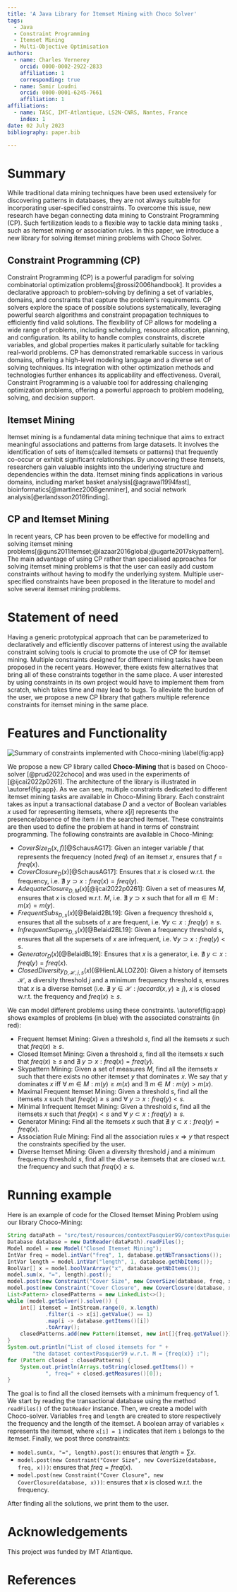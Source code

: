 ```yaml
---
title: 'A Java Library for Itemset Mining with Choco Solver'
tags:
  - Java
  - Constraint Programming
  - Itemset Mining
  - Multi-Objective Optimisation
authors:
  - name: Charles Vernerey
    orcid: 0000-0002-2922-2833
    affiliation: 1
    corresponding: true
  - name: Samir Loudni
    orcid: 0000-0001-6245-7661
    affiliation: 1
affiliations:
  - name: TASC, IMT-Atlantique, LS2N-CNRS, Nantes, France
    index: 1
date: 02 July 2023
bibliography: paper.bib

---
```


# Summary

While traditional data mining techniques have been used extensively for discovering patterns in databases, they are not always suitable for incorporating user-specified constraints. To overcome this issue, new research have began connecting data mining to Constraint Programming (CP).  Such fertilization leads to a flexible way to tackle data mining tasks , such as itemset mining or association rules. In this paper, we introduce a new library for solving itemset mining problems with Choco Solver.              

## Constraint Programming (CP)
Constraint Programming (CP) is a powerful paradigm for solving combinatorial optimization problems[@rossi2006handbook]. It provides a declarative approach to problem-solving by defining a set of variables, domains, and constraints that capture the problem's requirements. CP solvers explore the space of possible solutions systematically, leveraging powerful search algorithms and constraint propagation techniques to efficiently find valid solutions. The flexibility of CP allows for modeling a wide range of problems, including scheduling, resource allocation, planning, and configuration. Its ability to handle complex constraints, discrete variables, and global properties makes it particularly suitable for tackling real-world problems. CP has demonstrated remarkable success in various domains, offering a high-level modeling language and a diverse set of solving techniques. Its integration with other optimization methods and technologies further enhances its applicability and effectiveness. Overall, Constraint Programming is a valuable tool for addressing challenging optimization problems, offering a powerful approach to problem modeling, solving, and decision support.

## Itemset Mining

Itemset mining is a fundamental data mining technique that aims to extract meaningful associations and patterns from large datasets. It involves the identification of sets of items(called itemsets or patterns) that frequently co-occur or exhibit significant relationships. By uncovering these itemsets, researchers gain valuable insights into the underlying structure and dependencies within the data. Itemset mining finds applications in various domains, including market basket analysis[@agrawal1994fast], bioinformatics[@martinez2008genminer], and social network analysis[@erlandsson2016finding].

## CP and Itemset Mining

In recent years, CP has been proven to be effective for modelling and solving itemset mining problems[@guns2011itemset;@lazaar2016global;@ugarte2017skypattern]. The main advantage of using CP rather than specialised approaches for solving itemset mining problems is that the user can easily add custom constraints without having to modify the underlying system. Multiple user-specified constraints have been proposed in the literature to model and solve several itemset mining problems.

# Statement of need
Having a generic prototypical approach that can be parameterized to declaratively and efficiently discover patterns of interest using the available constraint solving tools is crucial to promote the use of CP for itemset mining. Multiple constraints designed for different mining tasks have been proposed in the recent years. However, there exists few alternatives that bring all of these constraints together in the same place. A user interested by using constraints in its own project would have to implement them from scratch, which takes time and may lead to bugs. To alleviate the burden of the user, we propose a new CP library that gathers multiple reference constraints for itemset mining in the same place.

# Features and Functionality

![Summary of constraints implemented with Choco-mining \label{fig:app}](app.svg)

We propose a new CP library called **Choco-Mining** that is based on Choco-solver [@prud2022choco] and was used in the experiments of [@ijcai2022p0261]. The architecture of the library is illustrated in \autoref{fig:app}. As we can see, multiple constraints dedicated to different itemset mining tasks are available in Choco-Mining library. Each constraint takes as input a transactional database $D$ and a vector of Boolean variables $x$ used for representing itemsets, where $x[i]$ represents the presence/absence of the item $i$ in the searched itemset. These constraints are then used to define the problem at hand in terms of constraint programming. The following constraints are available in Choco-Mining:

- $CoverSize_{D}(x,f)$[@SchausAG17]: Given an integer variable $f$ that represents the frequency (noted $freq$) of an itemset $x$, ensures that $f = freq(x)$.
- $CoverClosure_{D}(x)$[@SchausAG17]: Ensures that $x$ is closed w.r.t. the frequency, i.e. $\nexists ~y \supset x: freq(x) = freq(y)$.
- $AdequateClosure_{D,M}(x)$[@ijcai2022p0261]: Given a set of measures $M$, ensures that $x$ is closed w.r.t. $M$, i.e. $\nexists~ y \supset x$ such that for all $m \in M : m(x) = m(y)$.
- $FrequentSubs_{D,s}(x)$[@Belaid2BL19]: Given a frequency threshold $s$, ensures that all the subsets of $x$ are frequent, i.e. $\forall y \subset x : freq(y) \ge s$.
- $InfrequentSupers_{D,s}(x)$[@Belaid2BL19]: Given a frequency threshold $s$, ensures that all the supersets of $x$ are infrequent, i.e. $\forall y \supset x : freq(y) < s$.
- $Generator_{D}(x)$[@BelaidBL19]: Ensures that $x$ is a generator, i.e. $\nexists ~y \subset x : freq(y) = freq(x)$.
- $ClosedDiversity_{D,\mathcal{H},j,s}(x)$[@HienLALLOZ20]: Given a history of itemsets $\mathcal{H}$, a diversity threshold $j$ and a minimum frequency threshold $s$, ensures that $x$ is a diverse itemset (i.e. $\nexists ~y \in \mathcal{H} : jaccard(x,y) \ge j$), $x$ is closed w.r.t. the frequency and $freq(x) \ge s$.

We can model different problems using these constraints. \autoref{fig:app} shows examples of problems (in blue) with the associated constraints (in red):

- Frequent Itemset Mining: Given a threshold $s$, find all the itemsets $x$ such that $freq(x) \ge s$.
- Closed Itemset Mining: Given a threshold $s$, find all the itemsets $x$ such that $freq(x) \ge s$ and $\nexists ~y \supset x : freq(x) = freq(y)$.
- Skypattern Mining: Given a set of measures $M$, find all the itemsets $x$ such that there exists no other itemset $y$ that dominates $x$. We say that $y$ dominates $x$ iff $\forall ~m \in M : m(y) \ge m(x)$ and $\exists ~m \in M : m(y) > m(x)$.
- Maximal Frequent Itemset Mining: Given a threshold $s$, find all the itemsets $x$ such that $freq(x) \ge s$ and $\forall ~y \supset x : freq(y) < s$.
- Minimal Infrequent Itemset Mining: Given a threshold $s$, find all the itemsets $x$ such that $freq(x) < s$ and $\forall ~y \subset x : freq(y) \ge s$.
- Generator Mining: Find all the itemsets $x$ such that $\nexists ~y \subset x : freq(y) = freq(x)$.
- Association Rule Mining: Find all the association rules $x \Rightarrow y$ that respect the constraints specified by the user.
- Diverse Itemset Mining: Given a diversity threshold $j$ and a minimum frequency threshold $s$, find all the diverse itemsets that are closed w.r.t. the frequency and such that $freq(x) \ge s$.

# Running example

Here is an example of code for the Closed Itemset Mining Problem using our library Choco-Mining:

```java
String dataPath = "src/test/resources/contextPasquier99/contextPasquier99.dat";
Database database = new DatReader(dataPath).readFiles();
Model model = new Model("Closed Itemset Mining");
IntVar freq = model.intVar("freq", 1, database.getNbTransactions());
IntVar length = model.intVar("length", 1, database.getNbItems());
BoolVar[] x = model.boolVarArray("x", database.getNbItems());
model.sum(x, "=", length).post();
model.post(new Constraint("Cover Size", new CoverSize(database, freq, x)));
model.post(new Constraint("Cover Closure", new CoverClosure(database, x)));
List<Pattern> closedPatterns = new LinkedList<>();
while (model.getSolver().solve()) {
    int[] itemset = IntStream.range(0, x.length)
            .filter(i -> x[i].getValue() == 1)
            .map(i -> database.getItems()[i])
            .toArray();
    closedPatterns.add(new Pattern(itemset, new int[]{freq.getValue()}));
}
System.out.println("List of closed itemsets for " +
        "the dataset contextPasquier99 w.r.t. M = {freq(x)} :");
for (Pattern closed : closedPatterns) {
    System.out.println(Arrays.toString(closed.getItems()) +
            ", freq=" + closed.getMeasures()[0]);
}
```

The goal is to find all the closed itemsets with a minimum frequency of 1. We start by reading the transactional database using the method `readFiles()` of the `DatReader` instance. Then, we create a model with Choco-solver. Variables `freq` and `length` are created to store respectively the frequency and the length of the itemset. A boolean array of variables `x` represents the itemset, where `x[i] = 1` indicates that item `i` belongs to the itemset. Finally, we post three constraints:

- `model.sum(x, "=", length).post()`: ensures that $length = \sum x$.
- `model.post(new Constraint("Cover Size", new CoverSize(database, freq, x)))`: ensures that $freq = freq(x)$.
- `model.post(new Constraint("Cover Closure", new CoverClosure(database, x)))`: ensures that $x$ is closed w.r.t. the frequency.

After finding all the solutions, we print them to the user.

# Acknowledgements

This project was funded by IMT Atlantique.

# References
